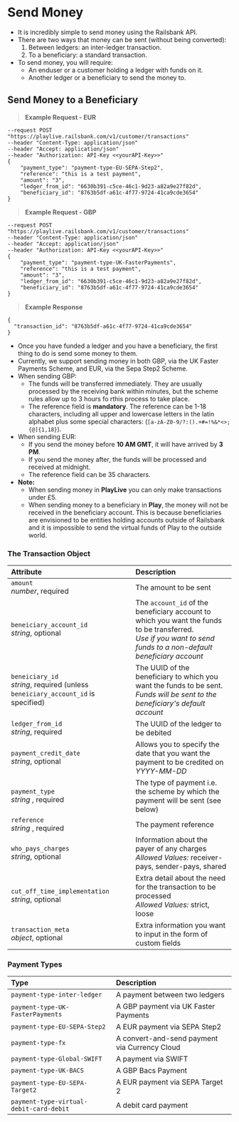 # Send Money

- It is incredibly simple to send money using the Railsbank API.
- There are two ways that money can be sent (without being converted):
  1. Between ledgers: an inter-ledger transaction.
  2. To a beneficiary: a standard transaction.
- To send money, you will require:
  - An enduser or a customer holding a ledger with funds on it.
  - Another ledger or a beneficiary to send the money to.

## Send Money to a Beneficiary
> **Example Request - EUR**

```shell
--request POST "https://playlive.railsbank.com/v1/customer/transactions"
--header "Content-Type: application/json"
--header "Accept: application/json"
--header "Authorization: API-Key <<yourAPI-Key>>"
{
    "payment_type": "payment-type-EU-SEPA-Step2",
    "reference": "this is a test payment",
    "amount": "3",
    "ledger_from_id": "6630b391-c5ce-46c1-9d23-a82a9e27f82d",
    "beneficiary_id": "8763b5df-a61c-4f77-9724-41ca9cde3654"
}
```
> **Example Request - GBP**

```shell
--request POST "https://playlive.railsbank.com/v1/customer/transactions"
--header "Content-Type: application/json"
--header "Accept: application/json"
--header "Authorization: API-Key <<yourAPI-Key>>"
{
    "payment_type": "payment-type-UK-FasterPayments",
    "reference": "this is a test payment",
    "amount": "3",
    "ledger_from_id": "6630b391-c5ce-46c1-9d23-a82a9e27f82d",
    "beneficiary_id": "8763b5df-a61c-4f77-9724-41ca9cde3654"
}
```
> **Example Response**

```shell
{
  "transaction_id": "8763b5df-a61c-4f77-9724-41ca9cde3654"
}
```
- Once you have funded a ledger and you have a beneficiary, the first thing to do is send some money to them.
- Currently, we support sending money in both GBP, via the UK Faster Payments Scheme, and EUR, via the Sepa Step2 Scheme.
- When sending GBP:
  - The funds will be transferred immediately. They are usually processed by the receiving bank within minutes, but the scheme rules allow up to 3 hours fo rthis process to take place.
  - The reference field is **mandatory**. The reference can be 1-18 characters, including all upper and lowercase letters in the latin alphabet plus some special characters: (`[a-zA-Z0-9/?:().+#=!%&*<>;{@]{1,18}`).
- When sending EUR:
  - If you send the money before **10 AM GMT**, it will have arrived by **3 PM**.
  - If you send the money after, the funds will be processed and received at midnight.
  - The reference field can be 35 characters.
- **Note:**
  - When sending money in **PlayLive** you can only make transactions under £5.
  - When sending money to a beneficiary in **Play**, the money will not be received in the beneficiary account. This is because beneficiaries are envisioned to be entities holding accounts outside of Railsbank and it is impossible to send the virtual funds of Play to the outside world.

### The Transaction Object
| Attribute                                                                             | Description |
|:--------------------------------------------------------------------------------------|:--|
| `amount` <br> _number_, required                                                      | The amount to be sent |
| `beneiciary_account_id` <br>  _string_, optional                                      | The `account_id` of the beneficiary account to which you want the funds to be transferred. <br> _Use if you want to send funds to a non-default beneficiary account_ |
| `beneiciary_id` <br> _string_, required (unless `beneiciary_account_id` is specified) | The UUID of the beneficiary to which you want the funds to be sent. <br> _Funds will be sent to the beneficiary's default account_ |
| `ledger_from_id` <br>  _string_, required                                             | The UUID of the ledger to be debited |
| `payment_credit_date` <br> _string_, optional                                         | Allows you to specify the date that you want the payment to be credited on <br> _YYYY-MM-DD_ |
| `payment_type` <br> _string_ , required                                               | The type of payment i.e. the scheme by which the payment will be sent (see below) |
| `reference` <br> _string_ , required                                                  | The payment reference |
| `who_pays_charges` <br>  _string_, optional                                           | Information about the payer of any charges <br> _Allowed Values:_ receiver-pays, sender-pays, shared |
| `cut_off_time_implementation` <br> _string_, optional                                 | Extra detail about the need for the transaction to be processed <br> _Allowed Values:_ strict, loose |
| `transaction_meta` <br>  _object_, optional                                           | Extra information you want to input in the form of custom fields |

### Payment Types
| Type                                    | Description                        |
|:----------------------------------------|:-----------------------------------|
| `payment-type-inter-ledger`             | A payment between two ledgers      |
| `payment-type-UK-FasterPayments`        | A GBP payment via UK Faster Payments |
| `payment-type-EU-SEPA-Step2`            | A EUR payment via SEPA Step2       |
| `payment-type-fx`                       | A convert-and-send payment via Currency Cloud |
| `payment-type-Global-SWIFT`             | A payment via SWIFT                |
| `payment-type-UK-BACS`                  | A GBP Bacs Payment                 |
| `payment-type-EU-SEPA-Target2`          | A EUR payment via SEPA Target 2    |
| `payment-type-virtual-debit-card-debit` | A debit card payment               |
